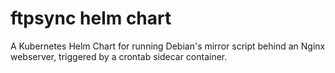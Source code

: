 # ftpsync helm chart
A Kubernetes Helm Chart for running Debian's mirror script behind an Nginx webserver, triggered by a crontab sidecar container.
